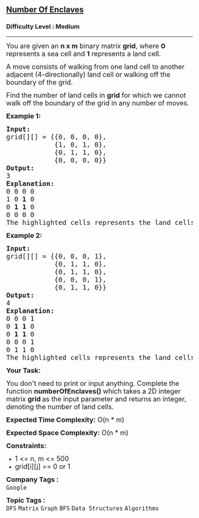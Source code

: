<h2><a href="https://practice.geeksforgeeks.org/problems/number-of-enclaves/0">Number Of Enclaves</a></h2><h3>Difficulty Level : Medium</h3><hr><div class="problems_problem_content__Xm_eO"><p><span style="font-size:18px">You are given an <strong>n&nbsp;x m</strong>&nbsp;binary matrix <strong>grid</strong>, where <strong>0</strong> represents a sea cell and <strong>1</strong> represents a land cell.</span></p>

<p><span style="font-size:18px">A move consists of walking from one land cell to another adjacent (4-directionally) land cell or walking off the boundary of the grid.</span></p>

<p><span style="font-size:18px">Find the number of land cells in <strong>grid</strong> for which we cannot walk off the boundary of the grid in any number of moves.</span></p>

<p><strong><span style="font-size:18px">Example 1:</span></strong></p>

<pre><span style="font-size:18px"><strong>Input:</strong></span>
<span style="font-size:18px">grid[][] = {{0, 0, 0, 0},
            {1, 0, 1, 0},
            {0, 1, 1, 0},
            {0, 0, 0, 0}}</span>
<span style="font-size:18px"><strong>Output:</strong></span>
<span style="font-size:18px">3</span>
<span style="font-size:18px"><strong>Explanation:</strong></span>
<span style="font-size:18px">0 0 0 0
1 0 <strong>1</strong> 0
0 <strong>1</strong> <strong>1</strong> 0
0 0 0 0</span>
<span style="font-size:18px">The highlighted cells represents the land cells.</span>
</pre>

<p><strong><span style="font-size:18px">Example 2:</span></strong></p>

<pre><span style="font-size:18px"><strong>Input:</strong></span>
<span style="font-size:18px">grid[][] = {{0, 0, 0, 1},
            {0, 1, 1, 0},
            {0, 1, 1, 0},
            {0, 0, 0, 1},
            {0, 1, 1, 0}}</span>
<span style="font-size:18px"><strong>Output:</strong></span>
<span style="font-size:18px">4</span>
<span style="font-size:18px"><strong>Explanation:</strong></span>
<span style="font-size:18px">0 0 0 1
0 <strong>1</strong> <strong>1</strong> 0
0 <strong>1</strong> <strong>1</strong> 0
0 0 0 1
0 1 1 0</span>
<span style="font-size:18px">The highlighted cells represents the land cells.</span></pre>

<p><strong><span style="font-size:18px">Your Task:</span></strong></p>

<p><span style="font-size:18px">You don't need to print or input anything. Complete the function <strong>numberOfEnclaves()&nbsp;</strong>which takes a 2D integer matrix <strong>grid&nbsp;</strong>as the input parameter and returns an integer, denoting the number of land cells.</span></p>

<p><span style="font-size:18px"><strong>Expected Time Complexity:</strong> O(n * m)</span></p>

<p><span style="font-size:18px"><strong>Expected Space Complexity:</strong> O(n * m)</span></p>

<p><strong><span style="font-size:18px">Constraints:</span></strong></p>

<ul>
	<li><span style="font-size:18px">1 &lt;= n, m &lt;= 500</span></li>
	<li><span style="font-size:18px">grid[i][j] == 0 or 1</span></li>
</ul>
</div><p><span style=font-size:18px><strong>Company Tags : </strong><br><code>Google</code>&nbsp;<br><p><span style=font-size:18px><strong>Topic Tags : </strong><br><code>DFS</code>&nbsp;<code>Matrix</code>&nbsp;<code>Graph</code>&nbsp;<code>BFS</code>&nbsp;<code>Data Structures</code>&nbsp;<code>Algorithms</code>&nbsp;